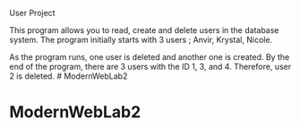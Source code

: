 User Project

This program allows you to read, create and delete users in the database system. The program initially starts with 3 users ; Anvir, Krystal, Nicole. 

As the program runs, one user is deleted and another one is created. By the end of the program, there are 3 users with the ID 1, 3, and 4.  Therefore, user 2 is deleted. # ModernWebLab2
# ModernWebLab2
